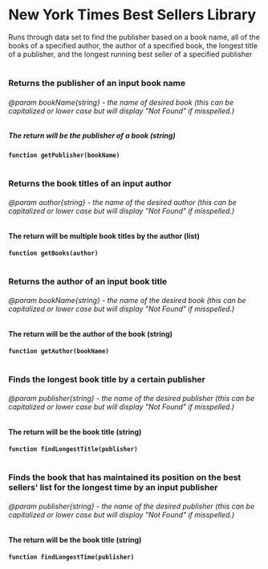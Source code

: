 # New York Times Best Sellers Library

Runs through data set to find the publisher based on a book name, all of the books of a specified author, the author of a specified book, the longest title of a publisher, and the longest running best seller of a specified publisher
#
### Returns the publisher of an input book name
###### @param bookName{string} - the name of desired book (this can be capitalized or lower case but will display "Not Found" if misspelled.)
##### The return will be the publisher of a book (string)


**`function getPublisher(bookName)`** 
#

### Returns the book titles of an input author
###### @param author{string} - the name of the desired author (this can be capitalized or lower case but will display "Not Found" if misspelled.)
#### The return will be multiple book titles by the author (list)

**`function getBooks(author)`**
#

### Returns the author of an input book title
###### @param bookName{string} - the name of the desired book (this can be capitalized or lower case but will display "Not Found" if misspelled.)
#### The return will be the author of the book (string)

**`function getAuthor(bookName)`**
#

### Finds the longest book title by a certain publisher
###### @param publisher{string} - the name of the desired publisher (this can be capitalized or lower case but will display "Not Found" if misspelled.)
#### The return will be the book title (string)

**`function findLongestTitle(publisher)`**
#

### Finds the book that has maintained its position on the best sellers' list for the longest time by an input publisher
###### @param publisher{string} - the name of the desired publisher (this can be capitalized or lower case but will display "Not Found" if misspelled.)
#### The return will be the book title (string)

**`function findLongestTime(publisher)`**

